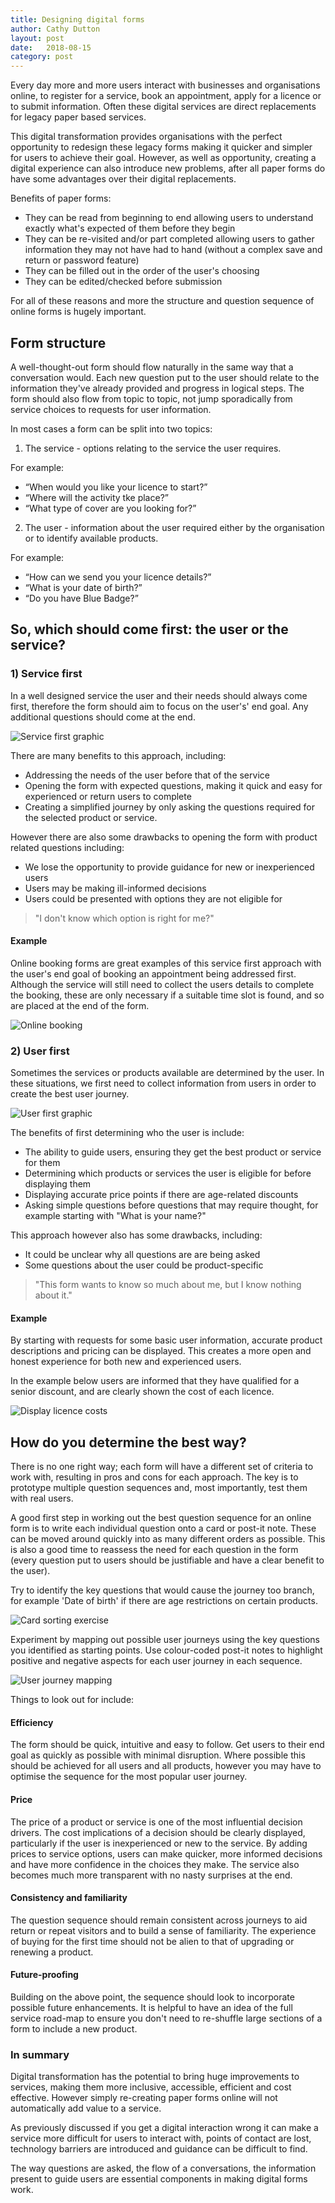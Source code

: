 ```yaml
---
title: Designing digital forms
author: Cathy Dutton
layout: post
date:   2018-08-15
category: post
---
```


Every day more and more users interact with businesses and organisations online, to register for a service, book an appointment, apply for a licence or to submit information. Often these digital services are direct replacements for legacy paper based services.

This digital transformation provides organisations with the perfect opportunity to redesign these legacy forms making it quicker and simpler for users to achieve their goal. However, as well as opportunity, creating a digital experience can also introduce new problems, after all paper forms do have some advantages over their digital replacements.

Benefits of paper forms:
<ul>
  <li>They can be read from beginning to end allowing users to understand exactly what's expected of them before they begin</li>

  <li>They can be re-visited and/or part completed allowing users to gather information they may not have had to hand (without a complex save and return or password feature)</li>

 <li>They can be filled out in the order of the user's choosing</li>

 <li>They can be edited/checked before submission</li>
</ul>

For all of these reasons and more the structure and question sequence of online forms is hugely important. 

<h2 class="heading">Form structure</h2>

A well-thought-out form should flow naturally in the same way that a conversation would. Each new question put to the user should relate to the information they've already provided and progress in logical steps. The form should also flow from topic to topic, not jump sporadically from service choices to requests for user information. 

In most cases a form can be split into two topics:

1) The service - options relating to the service the user requires.

For example:
<ul>
  <li>“When would you like your licence to start?”</li>
  <li>“Where will the activity tke place?”</li>
  <li>“What type of cover are you looking for?”</li>
</ul>

2) The user - information about the user required either by the organisation or to identify available products.

For example:
<ul>
  <li>“How can we send you your licence details?”</li>
  <li>“What is your date of birth?”</li>
  <li>“Do you have Blue Badge?”</li>
</ul>

<h2 class="heading">So, which should come first: the user or the service?</h2>

<h3>1) Service first</h3>

In a well designed service the user and their needs should always come first, therefore the form should aim to focus on the user's' end goal. Any additional questions should come at the end.

<section class="portfolio-images">
    <div class="portfolio-piece-wrapper">
        <div class="portfolio-piece">
            <img src="../assets/img/posts/designing-digital-conversations/service-first.jpg" class="portfolio-piece__img"  alt="Service first graphic">
        </div>
    </div>
</section>

There are many benefits to this approach, including:
<ul>
  <li>Addressing the needs of the user before that of the service</li>

  <li>Opening the form with expected questions, making it quick and easy for experienced or return users to complete</li>

  <li>Creating a simplified journey by only asking the questions required for the selected product or service.</li>
</ul>

However there are also some drawbacks to opening the form with product related questions including:
<ul>

  <li>We lose the opportunity to provide guidance for new or inexperienced users</li>
  <li>Users may be making ill-informed decisions</li>
  <li>Users could be presented with options they are not eligible for</li>
</ul>

<section>
<blockquote>
"I don't know which option is right for me?"
</blockquote>
</section>

<h4>Example</h4>

Online booking forms are great examples of this service first approach with the user's end goal of booking an appointment being addressed first. Although the service will still need to collect the  users details to complete the booking, these are only necessary if a suitable time slot is found, and so are placed at the end of the form.

<section class="portfolio-images">
    <div class="portfolio-piece-wrapper">
        <div class="portfolio-piece">
            <img src="../assets/img/posts/designing-digital-conversations/online-booking.png" class="portfolio-piece__img"  alt="Online booking">
        </div>
    </div>
</section>

<h3>2) User first</h3>

Sometimes the services or products available are determined by the user. In these situations, we first need to collect information from users in order to create the best user journey.

<section class="portfolio-images">
    <div class="portfolio-piece-wrapper">
        <div class="portfolio-piece">
            <img src="../assets/img/posts/designing-digital-conversations/user-first.jpg" class="portfolio-piece__img"  alt="User first graphic">
        </div>
    </div>
</section>

The benefits of first determining who the user is include:

<ul>
 <li>The ability to guide users, ensuring they get the best product or service for them </li>

 <li>Determining which products or services the user is eligible for before displaying them</li>

 <li>Displaying accurate price points if there are age-related discounts</li>

 <li>Asking simple questions before questions that may require thought, for example starting with "What is your name?"</li>
</ul>

This approach however also has some drawbacks, including:

<ul>
 <li>It could be unclear why all questions are are being asked</li>
 <li>Some questions about the user could be product-specific</li>
</ul>

<section>
<blockquote>
"This form wants to know so much about me, but I know nothing about it."
</blockquote>
</section>

<h4>Example</h4>

By starting with requests for some basic user information, accurate product descriptions and pricing can be displayed. This creates a more open and honest experience for both new and experienced users. 

In the example below users are informed that they have qualified for a senior discount, and are clearly shown the cost of each licence.

<section class="portfolio-images">
    <div class="portfolio-piece-wrapper-full">
        <div class="portfolio-piece">
            <img src="../assets/img/posts/designing-digital-conversations/licence-details.png" class="portfolio-piece__img"  alt="Display licence costs">
        </div>
    </div>
</section>

<h2 class="heading">How do you determine the best way?</h2>

There is no one right way; each form will have a different set of criteria to work with, resulting in pros and cons for each approach. The key is to prototype multiple question sequences and, most importantly, test them with real users.

A good first step in working out the best question sequence for an online form is to write each individual question onto a card or post-it note. These can be moved around quickly into as many different orders as possible. This is also a good time to reassess the need for each question in the form (every question put to users should be justifiable and have a clear benefit to the user).

Try to identify the key questions that would cause the journey too branch, for example 'Date of birth' if there are age restrictions on certain products.

<section class="portfolio-images">
    <div class="portfolio-piece-wrapper-full">
        <div class="portfolio-piece">
            <img src="../assets/img/posts/designing-digital-conversations/card-sort.jpg" class="portfolio-piece__img"  alt="Card sorting exercise">
        </div>
    </div>
</section>

Experiment by mapping out possible user journeys using the key questions you identified as starting points. Use colour-coded post-it notes to highlight positive and negative aspects for each user journey in each sequence.

<section class="portfolio-images">
    <div class="portfolio-piece-wrapper-full">
        <div class="portfolio-piece">
            <img src="../assets/img/posts/designing-digital-conversations/user-flows.jpg" class="portfolio-piece__img"  alt="User journey mapping">
        </div>
    </div>
</section>

Things to look out for include:

<h4>Efficiency</h4>

The form should be quick, intuitive and easy to follow. Get users to their end goal as quickly as possible with minimal disruption. Where possible this should be achieved for all users and all products, however you may have to optimise the sequence for the most popular user journey.

<h4>Price</h4>

The price of a product or service is one of the most influential decision drivers. The cost implications of a decision should be clearly displayed, particularly if the user is inexperienced or new to the service. By adding prices to service options, users can make quicker, more informed decisions and have more confidence in the choices they make. The service also becomes much more transparent with no nasty surprises at the end.

<h4>Consistency and familiarity</h4>

The question sequence should remain consistent across journeys to aid return or repeat visitors and to build a sense of familiarity. The experience of buying for the first time should not be alien to that of upgrading or renewing a product.

<h4>Future-proofing</h4>

Building on the above point, the sequence should look to incorporate possible future enhancements. It is helpful to have an idea of the full service road-map to ensure you don't need to re-shuffle large sections of a form to include a new product.

<h3 class="heading">In summary</h3>

Digital transformation has the potential to bring huge improvements to services, making them more inclusive, accessible, efficient and cost effective. However simply re-creating paper forms online will not automatically add value to a service.

As previously discussed if you get a digital interaction wrong it can make a service more difficult for users to interact with, points of contact are lost, technology barriers are introduced and guidance can be difficult to find.

The way questions are asked, the flow of a conversations, the information present to guide users are essential components in making digital forms work.














